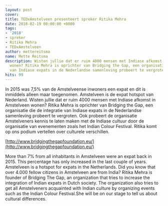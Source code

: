 ```yaml
---
layout: post
cover:
title: TEDxAmstelveen presenteert spreker Ritika Mehra
date: 2018-02-19 00:00:00 +0000
tags:
- '2018'
- spreker
- Ritika Mehra
- TEDxAmstelveen
author: mettereitsma
name: Mette Reitsma
description: Wisten jullie dat er ruim 4000 mensen met Indiase afkomst in Amstelveen
  wonen? Ritika Mehra is oprichter van Bridging the Gap, een organisatie die de integratie
  van Indiase expats in de Nederlandse samenleving probeert te vergroten.
hits: 99
---
```


<amp-img src="{{ site.url }}/assets/sprekers/ritika-mehra.png" width="400" height="400" layout="responsive" alt="{{page.title}}" class="mb3"></amp-img>

In 2015 was 7,5% van de Amstelveense inwoners een expat en dit is inmiddels alleen maar toegenomen. Amstelveen is de expat hotspot van Nederland. Wisten jullie dat er ruim 4000 mensen met Indiase afkomst in Amstelveen wonen? Ritika Mehra is oprichter van Bridging the Gap, een organisatie die de integratie van Indiase expats in de Nederlandse samenleving probeert te vergroten. Ook probeert de organisatie Amstelveners kennis te laten maken met de Indiase cultuur door de organisatie van evenementen zoals het Indian Colour Festival. Ritika komt op ons podium vertellen over culturele verschillen.

[http://www.bridgingthegapfoundation.eu/](http://www.bridgingthegapfoundation.eu/)


More than 7% from all inhabitants in Amstelveen were an expat back in 2015. This percentage has only increased in the last couple of years. Amstelveen is a hotspot for expats in the Netherlands.
Did you know that over 4.000 fellow citizens in Amstelveen are from India? Ritika Mehra is founder of Bridging The Gap, an organization that tries to increase the integration of Indian expats in Dutch society.
The organization also tries to get all Amstelveners acquainted with Indian culture by organizing events such as the Indian Colour Festival.She will be on our stage to tell us about cultural differences.
